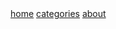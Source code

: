 <nav>
    <span><a title="home page" class="" href="{{ site.url }}/cn">home</a></span>
    <span><a title="categories" class="" href="{{ site.url }}/cn/categories/">categories</a></span>
    <!--
    <span><a title="tags" class="" href="{{ site.url }}/cn/tags/">tags</a></span>
    <span><a title="subscribe by RSS" class="" href="{{ site.url }}/cn/feed/">subscribe</a></span>
  -->
    <span><a title="about" class="" href="{{ site.url }}/">about</a></span>
</nav>